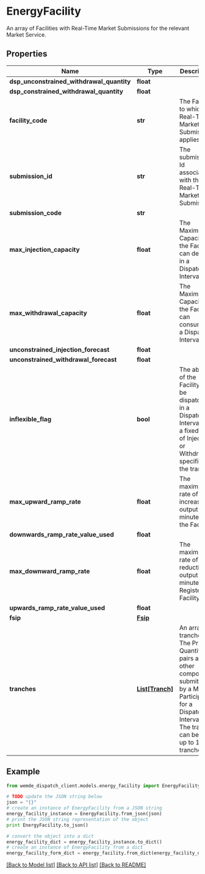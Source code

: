 # EnergyFacility

An array of Facilities with Real-Time Market Submissions for the relevant Market Service.

## Properties

Name | Type | Description | Notes
------------ | ------------- | ------------- | -------------
**dsp_unconstrained_withdrawal_quantity** | **float** |  | 
**dsp_constrained_withdrawal_quantity** | **float** |  | 
**facility_code** | **str** | The Facility to which the Real-Time Market Submission applies to. | 
**submission_id** | **str** | The submission Id associated with the Real-Time Market Submission. | 
**submission_code** | **str** |  | 
**max_injection_capacity** | **float** | The Maximum Capacity the Facility can deliver in a Dispatch Interval. | [optional] 
**max_withdrawal_capacity** | **float** | The Maximum Capacity the Facility can consume in a Dispatch Interval. | [optional] 
**unconstrained_injection_forecast** | **float** |  | [optional] 
**unconstrained_withdrawal_forecast** | **float** |  | [optional] 
**inflexible_flag** | **bool** | The ability of the Facility to be dispatched in a Dispatch Interval for a fixed level of Injection or Withdrawal specified in the tranche. | [optional] 
**max_upward_ramp_rate** | **float** | The maximum rate of increase in output per minute of the Facility. | [optional] 
**downwards_ramp_rate_value_used** | **float** |  | [optional] 
**max_downward_ramp_rate** | **float** | The maximum rate of reduction in output per minute of a Registered Facility. | [optional] 
**upwards_ramp_rate_value_used** | **float** |  | [optional] 
**fsip** | [**Fsip**](Fsip.md) |  | [optional] 
**tranches** | [**List[Tranch]**](Tranch.md) | An array of tranches. The Price-Quantity pairs and other components submitted by a Market Participant for a Dispatch Interval. The tranche can be one up to 10 tranches. | [optional] 

## Example

```python
from wemde_dispatch_client.models.energy_facility import EnergyFacility

# TODO update the JSON string below
json = "{}"
# create an instance of EnergyFacility from a JSON string
energy_facility_instance = EnergyFacility.from_json(json)
# print the JSON string representation of the object
print EnergyFacility.to_json()

# convert the object into a dict
energy_facility_dict = energy_facility_instance.to_dict()
# create an instance of EnergyFacility from a dict
energy_facility_form_dict = energy_facility.from_dict(energy_facility_dict)
```
[[Back to Model list]](../README.md#documentation-for-models) [[Back to API list]](../README.md#documentation-for-api-endpoints) [[Back to README]](../README.md)


